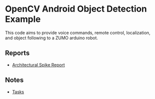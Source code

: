 # OpenCV Android Object Detection Example

This code aims to provide voice commands, remote control, localization, and object following to a ZUMO arduino robot.

## Reports
 - [Architectural Spike Report](https://docs.google.com/document/d/1-CQ9EZYAPKHpJ7JKSj66phDxTqicFZDZ5KkcjRXm5dI/edit?usp=sharing)
 
## Notes
 - [Tasks](https://docs.google.com/document/d/1WmImX2puSjwlEVctEJiyWqlQgzYsrG4T0BfPNFhrNGU/edit?usp=sharing)
